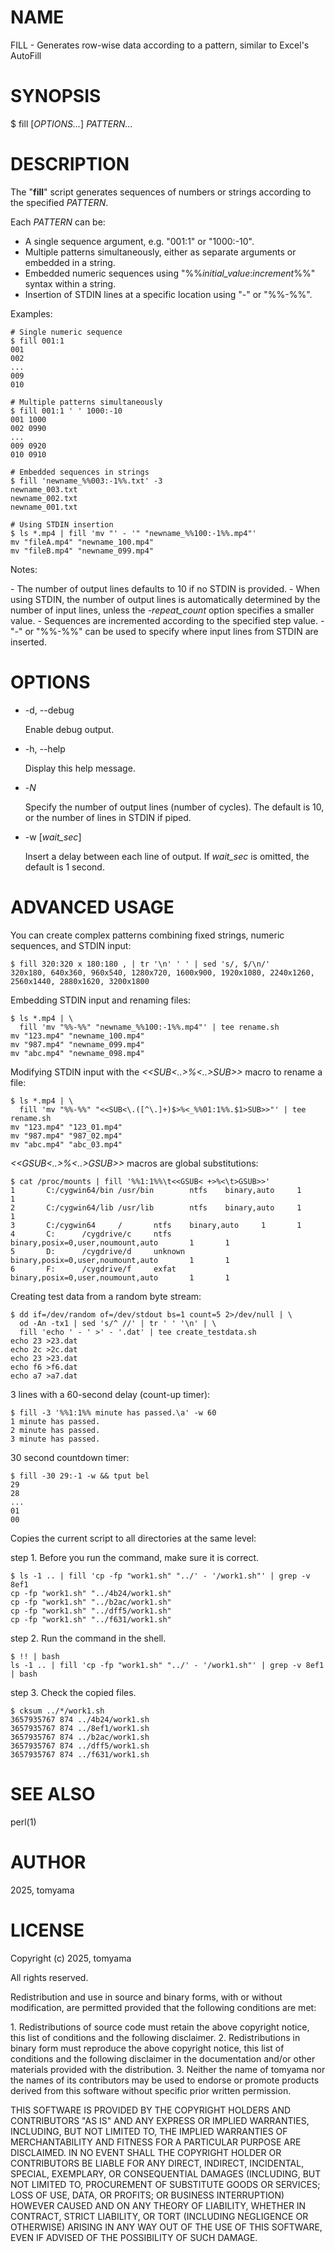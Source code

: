 <!--- This file is auto-generated by `make catalog`. Do not edit manually. -->
# NAME

FILL - Generates row-wise data according to a pattern, similar to Excel's AutoFill

# SYNOPSIS

$ fill \[_OPTIONS..._\] _PATTERN..._

# DESCRIPTION

The "**fill**" script generates sequences of numbers or strings according to the specified _PATTERN_.

Each _PATTERN_ can be:

- A single sequence argument, e.g. "001:1" or "1000:-10".
- Multiple patterns simultaneously, either as separate arguments or embedded in a string.
- Embedded numeric sequences using "%%_initial\_value_:_increment_%%" syntax within a string.
- Insertion of STDIN lines at a specific location using "-" or "%%-%%".

Examples:

    # Single numeric sequence
    $ fill 001:1
    001
    002
    ...
    009
    010

    # Multiple patterns simultaneously
    $ fill 001:1 ' ' 1000:-10
    001 1000
    002 0990
    ...
    009 0920
    010 0910

    # Embedded sequences in strings
    $ fill 'newname_%%003:-1%%.txt' -3
    newname_003.txt
    newname_002.txt
    newname_001.txt

    # Using STDIN insertion
    $ ls *.mp4 | fill 'mv "' - '" "newname_%%100:-1%%.mp4"'
    mv "fileA.mp4" "newname_100.mp4"
    mv "fileB.mp4" "newname_099.mp4"

Notes:

\- The number of output lines defaults to 10 if no STDIN is provided.
\- When using STDIN, the number of output lines is automatically determined by the number of input lines, unless the _-repeat\_count_ option specifies a smaller value.
\- Sequences are incremented according to the specified step value.
\- "-" or "%%-%%" can be used to specify where input lines from STDIN are inserted.

# OPTIONS

- -d, --debug

    Enable debug output.

- -h, --help

    Display this help message.

- -_N_

    Specify the number of output lines (number of cycles). The default is 10, or the number of lines in STDIN if piped.

- -w \[_wait\_sec_\]

    Insert a delay between each line of output.
    If _wait\_sec_ is omitted, the default is 1 second.

# ADVANCED USAGE

You can create complex patterns combining fixed strings, numeric sequences, and STDIN input:

    $ fill 320:320 x 180:180 , | tr '\n' ' ' | sed 's/, $/\n/'
    320x180, 640x360, 960x540, 1280x720, 1600x900, 1920x1080, 2240x1260, 2560x1440, 2880x1620, 3200x1800

Embedding STDIN input and renaming files:

    $ ls *.mp4 | \
      fill 'mv "%%-%%" "newname_%%100:-1%%.mp4"' | tee rename.sh
    mv "123.mp4" "newname_100.mp4"
    mv "987.mp4" "newname_099.mp4"
    mv "abc.mp4" "newname_098.mp4"

Modifying STDIN input with the _<<SUB<..>%<..>SUB>>_ macro to rename a file:

    $ ls *.mp4 | \
      fill 'mv "%%-%%" "<<SUB<\.([^\.]+)$>%<_%%01:1%%.$1>SUB>>"' | tee rename.sh
    mv "123.mp4" "123_01.mp4"
    mv "987.mp4" "987_02.mp4"
    mv "abc.mp4" "abc_03.mp4"

_<<GSUB<..>%<..>GSUB>>_ macros are global substitutions:

    $ cat /proc/mounts | fill '%%1:1%%\t<<GSUB< +>%<\t>GSUB>>'
    1       C:/cygwin64/bin /usr/bin        ntfs    binary,auto     1       1
    2       C:/cygwin64/lib /usr/lib        ntfs    binary,auto     1       1
    3       C:/cygwin64     /       ntfs    binary,auto     1       1
    4       C:      /cygdrive/c     ntfs    binary,posix=0,user,noumount,auto       1       1
    5       D:      /cygdrive/d     unknown binary,posix=0,user,noumount,auto       1       1
    6       F:      /cygdrive/f     exfat   binary,posix=0,user,noumount,auto       1       1

Creating test data from a random byte stream:

    $ dd if=/dev/random of=/dev/stdout bs=1 count=5 2>/dev/null | \
      od -An -tx1 | sed 's/^ //' | tr ' ' '\n' | \
      fill 'echo ' - ' >' - '.dat' | tee create_testdata.sh
    echo 23 >23.dat
    echo 2c >2c.dat
    echo 23 >23.dat
    echo f6 >f6.dat
    echo a7 >a7.dat

3 lines with a 60-second delay (count-up timer):

    $ fill -3 '%%1:1%% minute has passed.\a' -w 60
    1 minute has passed.
    2 minute has passed.
    3 minute has passed.

30 second countdown timer:

    $ fill -30 29:-1 -w && tput bel
    29
    28
    ...
    01
    00

Copies the current script to all directories at the same level:

step 1. Before you run the command, make sure it is correct.

    $ ls -1 .. | fill 'cp -fp "work1.sh" "../' - '/work1.sh"' | grep -v 8ef1
    cp -fp "work1.sh" "../4b24/work1.sh"
    cp -fp "work1.sh" "../b2ac/work1.sh"
    cp -fp "work1.sh" "../dff5/work1.sh"
    cp -fp "work1.sh" "../f631/work1.sh"

step 2. Run the command in the shell.

    $ !! | bash
    ls -1 .. | fill 'cp -fp "work1.sh" "../' - '/work1.sh"' | grep -v 8ef1 | bash

step 3. Check the copied files.

    $ cksum ../*/work1.sh
    3657935767 874 ../4b24/work1.sh
    3657935767 874 ../8ef1/work1.sh
    3657935767 874 ../b2ac/work1.sh
    3657935767 874 ../dff5/work1.sh
    3657935767 874 ../f631/work1.sh

# SEE ALSO

perl(1)

# AUTHOR

2025, tomyama

# LICENSE

Copyright (c) 2025, tomyama

All rights reserved.

Redistribution and use in source and binary forms, with or without
modification, are permitted provided that the following conditions are met:

1\. Redistributions of source code must retain the above copyright notice,
   this list of conditions and the following disclaimer.
2\. Redistributions in binary form must reproduce the above copyright notice,
   this list of conditions and the following disclaimer in the documentation
   and/or other materials provided with the distribution.
3\. Neither the name of tomyama nor the names of its contributors
   may be used to endorse or promote products derived from this software
   without specific prior written permission.

THIS SOFTWARE IS PROVIDED BY THE COPYRIGHT HOLDERS AND CONTRIBUTORS "AS IS"
AND ANY EXPRESS OR IMPLIED WARRANTIES, INCLUDING, BUT NOT LIMITED TO, THE
IMPLIED WARRANTIES OF MERCHANTABILITY AND FITNESS FOR A PARTICULAR PURPOSE ARE
DISCLAIMED. IN NO EVENT SHALL THE COPYRIGHT HOLDER OR CONTRIBUTORS BE LIABLE
FOR ANY DIRECT, INDIRECT, INCIDENTAL, SPECIAL, EXEMPLARY, OR CONSEQUENTIAL
DAMAGES (INCLUDING, BUT NOT LIMITED TO, PROCUREMENT OF SUBSTITUTE GOODS OR
SERVICES; LOSS OF USE, DATA, OR PROFITS; OR BUSINESS INTERRUPTION) HOWEVER
CAUSED AND ON ANY THEORY OF LIABILITY, WHETHER IN CONTRACT, STRICT LIABILITY,
OR TORT (INCLUDING NEGLIGENCE OR OTHERWISE) ARISING IN ANY WAY OUT OF THE USE
OF THIS SOFTWARE, EVEN IF ADVISED OF THE POSSIBILITY OF SUCH DAMAGE.

